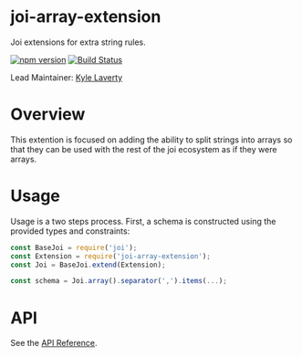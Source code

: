 # joi-array-extension

Joi extensions for extra string rules.

[![npm version](https://badge.fury.io/js/%40klaverty%2Fjoi-array-extension.svg)](http://badge.fury.io/js/joi-array-extension)
[![Build Status](https://secure.travis-ci.org/kylelaverty/joi-array-extension.svg?branch=master)](http://travis-ci.org/kylelaverty/joi-array-extension)

Lead Maintainer: [Kyle Laverty](https://github.com/kylelaverty)

# Overview

This extention is focused on adding the ability to split strings into arrays so that they can be used with the rest of the joi ecosystem as if they were arrays.

# Usage

Usage is a two steps process. First, a schema is constructed using the provided types and constraints:

```js
const BaseJoi = require('joi');
const Extension = require('joi-array-extension');
const Joi = BaseJoi.extend(Extension);

const schema = Joi.array().separator(',').items(...);
```

# API
See the [API Reference](https://github.com/kylelaverty/joi-array-extension/blob/master/API.md).